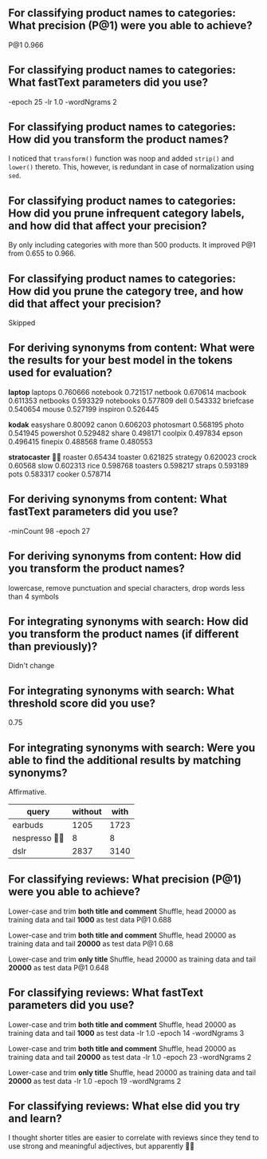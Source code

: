 ## For classifying product names to categories: What precision (P@1) were you able to achieve?
P@1     0.966
## For classifying product names to categories: What fastText parameters did you use?
-epoch 25 -lr 1.0 -wordNgrams 2
## For classifying product names to categories: How did you transform the product names?
I noticed that `transform()` function was noop and added `strip()` and `lower()` thereto. This, however, is redundant in case of normalization using `sed`.
## For classifying product names to categories: How did you prune infrequent category labels, and how did that affect your precision?
By only including categories with more than 500 products. It improved P@1 from 0.655 to 0.966.
## For classifying product names to categories: How did you prune the category tree, and how did that affect your precision?
Skipped
## For deriving synonyms from content: What were the results for your best model in the tokens used for evaluation?
**laptop**
laptops 0.760666
notebook 0.721517
netbook 0.670614
macbook 0.611353
netbooks 0.593329
notebooks 0.577809
dell 0.543332
briefcase 0.540654
mouse 0.527199
inspiron 0.526445

**kodak**
easyshare 0.80092
canon 0.606203
photosmart 0.568195
photo 0.541945
powershot 0.529482
share 0.498171
coolpix 0.497834
epson 0.496415
finepix 0.488568
frame 0.480553

**stratocaster** 🤦‍♂️
roaster 0.65434
toaster 0.621825
strategy 0.620023
crock 0.60568
slow 0.602313
rice 0.598768
toasters 0.598217
straps 0.593189
pots 0.583317
cooker 0.578714

## For deriving synonyms from content: What fastText parameters did you use?
-minCount 98 -epoch 27
## For deriving synonyms from content: How did you transform the product names?
lowercase, remove punctuation and special characters, drop words less than 4 symbols
## For integrating synonyms with search: How did you transform the product names (if different than previously)?
Didn't change
## For integrating synonyms with search: What threshold score did you use?
0.75
## For integrating synonyms with search: Were you able to find the additional results by matching synonyms?
Affirmative.

query | without | with
--- | --- | ---
earbuds | 1205 | 1723
nespresso 🤷‍♂️ | 8 | 8
dslr | 2837 | 3140

## For classifying reviews: What precision (P@1) were you able to achieve?
Lower-case and trim **both title and comment**
Shuffle, head 20000 as training data and tail **1000** as test data
P@1     0.688

Lower-case and trim **both title and comment**
Shuffle, head 20000 as training data and tail **20000** as test data
P@1     0.68

Lower-case and trim **only title**
Shuffle, head 20000 as training data and tail **20000** as test data
P@1     0.648

## For classifying reviews: What fastText parameters did you use?
Lower-case and trim **both title and comment**
Shuffle, head 20000 as training data and tail **1000** as test data
-lr 1.0 -epoch 14 -wordNgrams 3

Lower-case and trim **both title and comment**
Shuffle, head 20000 as training data and tail **20000** as test data
-lr 1.0 -epoch 23 -wordNgrams 2

Lower-case and trim **only title**
Shuffle, head 20000 as training data and tail **20000** as test data
-lr 1.0 -epoch 19 -wordNgrams 2

## For classifying reviews: What else did you try and learn?
I thought shorter titles are easier to correlate with reviews since they tend to use strong and meaningful adjectives, but apparently 🤷‍♂️